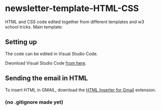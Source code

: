 # newsletter-template-HTML-CSS
HTML and CSS code edited together from different templates and w3 school tricks. Main template: 

## Setting up
The code can be edited in Visual Studio Code.

Dwonload Visual Studio Code [from here](https://code.visualstudio.com).


## Sending the email in HTML 

To insert HTML in GMAIL, download the [HTML Inserter for Gmail](https://chrome.google.com/webstore/detail/html-inserter-for-gmail/obngoldljmnnpggbekneikaohbeflbee/related?hl=en) 
extension.




### (no .gitignore made yet)

